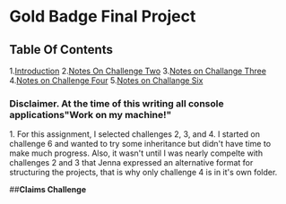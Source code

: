 # Gold Badge Final Project

## Table Of Contents
1.[Introduction](#intro)
2.[Notes On Challenge Two](#challenge2)
3.[Notes on Challange Three](challenge3)
4.[Notes on Challenge Four](challenge4)
5.[Notes on Challange Six](challenge6)

### Disclaimer. At the time of this writing all console applications"Work on my machine!"

<a name="intro">
    1. For this assignment, I selected challenges 2, 3, and 4. I started on challenge
    6 and wanted to try some inheritance but didn't have time to make much progress.
    Also, it wasn't until I was nearly compelte with challenges 2 and 3 that Jenna expressed an
    alternative format for structuring the projects, that is why only challenge 4 is in it's own folder.



 <a name="challenge2"></a> ##**Claims Challenge**
